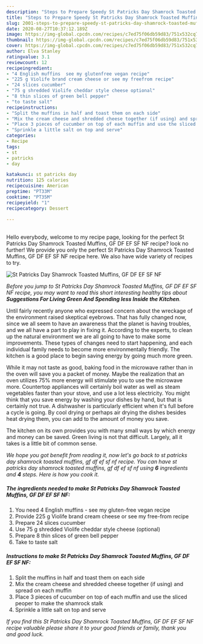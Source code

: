 ```yaml
---
description: "Steps to Prepare Speedy St Patricks Day Shamrock Toasted Muffins, GF DF EF SF NF"
title: "Steps to Prepare Speedy St Patricks Day Shamrock Toasted Muffins, GF DF EF SF NF"
slug: 2001-steps-to-prepare-speedy-st-patricks-day-shamrock-toasted-muffins-gf-df-ef-sf-nf
date: 2020-08-27T10:37:12.189Z
image: https://img-global.cpcdn.com/recipes/c7ed75f06db59d83/751x532cq70/st-patricks-day-shamrock-toasted-muffins-gf-df-ef-sf-nf-recipe-main-photo.jpg
thumbnail: https://img-global.cpcdn.com/recipes/c7ed75f06db59d83/751x532cq70/st-patricks-day-shamrock-toasted-muffins-gf-df-ef-sf-nf-recipe-main-photo.jpg
cover: https://img-global.cpcdn.com/recipes/c7ed75f06db59d83/751x532cq70/st-patricks-day-shamrock-toasted-muffins-gf-df-ef-sf-nf-recipe-main-photo.jpg
author: Elva Stanley
ratingvalue: 3.1
reviewcount: 12
recipeingredient:
- "4 English muffins  see my glutenfree vegan recipe"
- "225 g Violife brand cream cheese or see my freefrom recipe"
- "24 slices cucumber"
- "75 g shredded Violife cheddar style cheese optional"
- "8 thin slices of green bell pepper"
- "to taste salt"
recipeinstructions:
- "Split the muffins in half and toast them on each side"
- "Mix the cream cheese and shredded cheese together (if using) and spread on each muffin"
- "Place 3 pieces of cucumber on top of each muffin and use the sliced peoper to make the shamrock stalk"
- "Sprinkle a little salt on top and serve"
categories:
- Recipe
tags:
- st
- patricks
- day

katakunci: st patricks day 
nutrition: 125 calories
recipecuisine: American
preptime: "PT33M"
cooktime: "PT35M"
recipeyield: "1"
recipecategory: Dessert

---
```

<br>
Hello everybody, welcome to my recipe page, looking for the perfect St Patricks Day Shamrock Toasted Muffins, GF DF EF SF NF recipe? look no further! We provide you only the perfect St Patricks Day Shamrock Toasted Muffins, GF DF EF SF NF recipe here. We also have wide variety of recipes to try.
<br>


![St Patricks Day Shamrock Toasted Muffins, GF DF EF SF NF](https://img-global.cpcdn.com/recipes/c7ed75f06db59d83/751x532cq70/st-patricks-day-shamrock-toasted-muffins-gf-df-ef-sf-nf-recipe-main-photo.jpg)

<i>Before you jump to St Patricks Day Shamrock Toasted Muffins, GF DF EF SF NF recipe, you may want to read this short interesting healthy tips about 
<strong>Suggestions For Living Green And Spending less Inside the Kitchen</strong>.</i>
</br>

Until fairly recently anyone who expressed concern about the wreckage of the environment raised skeptical eyebrows. That has fully changed now, since we all seem to have an awareness that the planet is having troubles, and we all have a part to play in fixing it. According to the experts, to clean up the natural environment we are all going to have to make some improvements. These types of changes need to start happening, and each individual family needs to become more environmentally friendly. The kitchen is a good place to begin saving energy by going much more green.

While it may not taste as good, baking food in the microwave rather than in the oven will save you a packet of money. Maybe the realization that an oven utilizes 75% more energy will stimulate you to use the microwave more. Countertop appliances will certainly boil water as well as steam vegetables faster than your stove, and use a lot less electricity. You might think that you save energy by washing your dishes by hand, but that is certainly not true. A dishwasher is particularly efficient when it's full before a cycle is going. By cool drying or perhaps air drying the dishes besides heat drying them, you can add to the amount of money you save.

The kitchen on its own provides you with many small ways by which energy and money can be saved. Green living is not that difficult. Largely, all it takes is a little bit of common sense.


<i>We hope you got benefit from reading it, now let's go back to st patricks day shamrock toasted muffins, gf df ef sf nf recipe. You can have st patricks day shamrock toasted muffins, gf df ef sf nf using <strong>6</strong> ingredients and <strong>4</strong> steps. Here is how you cook it.
</i>

##### The ingredients needed to make St Patricks Day Shamrock Toasted Muffins, GF DF EF SF NF:

1. You need 4 English muffins - see my gluten-free vegan recipe
1. Provide 225 g Violife brand cream cheese or see my free-from recipe
1. Prepare 24 slices cucumber
1. Use 75 g shredded Violife cheddar style cheese (optional)
1. Prepare 8 thin slices of green bell pepper
1. Take to taste salt


##### Instructions to make St Patricks Day Shamrock Toasted Muffins, GF DF EF SF NF:

1. Split the muffins in half and toast them on each side
1. Mix the cream cheese and shredded cheese together (if using) and spread on each muffin
1. Place 3 pieces of cucumber on top of each muffin and use the sliced peoper to make the shamrock stalk
1. Sprinkle a little salt on top and serve


<i>If you find this St Patricks Day Shamrock Toasted Muffins, GF DF EF SF NF recipe valuable please share it to your good friends or family, thank you and good luck.</i>
